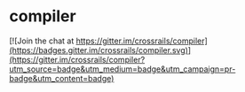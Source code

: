 # compiler

[![Join the chat at https://gitter.im/crossrails/compiler](https://badges.gitter.im/crossrails/compiler.svg)](https://gitter.im/crossrails/compiler?utm_source=badge&utm_medium=badge&utm_campaign=pr-badge&utm_content=badge)
